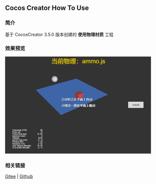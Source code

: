 ## Cocos Creator How To Use

### 简介

基于 CocosCreator 3.5.0 版本创建的 **使用物理材质** 工程

### 效果预览
![image](../../../gif/202203/2022030422.gif)

### 相关链接
[Gitee](https://gitee.com/mirrors_cocos-creator/example-3d/blob/master/physics-3d/assets/cases/scenes) | [Github](https://github.com/cocos-creator/example-3d/blob/master/physics-3d/assets/cases/scenes)